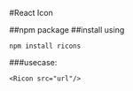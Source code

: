 #React Icon

##npm package
##install using 

`npm install ricons`


###usecase:

`<Ricon src="url"/>`